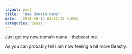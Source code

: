 ```yaml
---
layout: post
title:  "New domain name"
date:   2016-09-14 04:21:12 +1000
categories: Beast
---
```


Just got my new domain name - thebeast.me.

As you can probably tell I am now feeling a bit more Beastly.
